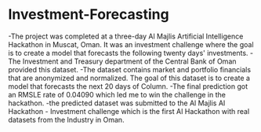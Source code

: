 # Investment-Forecasting
 -The project was completed at a three-day Al Majlis Artificial Intelligence Hackathon in Muscat, Oman. It was an investment challenge where the goal is to create a model that forecasts the following twenty days' investments. - The Investment and Treasury department of the Central Bank of Oman provided this dataset. -The dataset contains market and portfolio financials that are anonymized and normalized. The goal of this dataset is to create a model that forecasts the next 20 days of Column. -The final prediction got an RMSLE rate of 0.04090 which led me to win the challenge in the hackathon. -the predicted dataset was submitted to the Al Majlis AI Hackathon - Investment challenge which is the first AI Hackathon with real datasets from the Industry in Oman.
